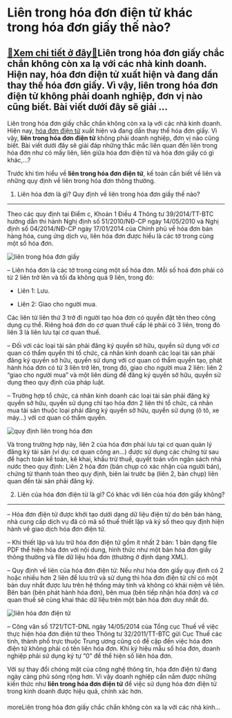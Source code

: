 Liên trong hóa đơn điện tử khác trong hóa đơn giấy thế nào?
===========================================================

[:gift:Xem chi tiết ở đây:gift:](https://hddtvn.com/lien-trong-hoa-don-dien-tu-khac-trong-hoa-don-giay-the-nao/)Liên trong hóa đơn giấy chắc chắn không còn xa lạ với các nhà kinh doanh. Hiện nay, hóa đơn điện tử xuất hiện và đang dần thay thế hóa đơn giấy. Vì vậy, liên trong hóa đơn điện tử không phải doanh nghiệp, đơn vị nào cũng biết. Bài viết dưới đây sẽ giải …
--------------------------------------------------------------------------------------------------------------------------------------------------------------------------------------------------------------------------------------------------------------

Liên trong hóa đơn giấy chắc chắn không còn xa lạ với các nhà kinh doanh. Hiện nay, [hóa đơn điện tử](#) xuất hiện và đang dần thay thế hóa đơn giấy. Vì vậy, **liên trong hóa đơn điện tử** không phải doanh nghiệp, đơn vị nào cũng biết. Bài viết dưới đây sẽ giải đáp những thắc mắc liên quan đến liên trong hóa đơn như có mấy liên, liên giữa hóa đơn điện tử và hóa đơn giấy có gì khác,…?


Trước khi tìm hiểu về **liên trong hóa đơn điện tử**, kế toán cần biết về liên và những quy định về liên trong hóa đơn thông thường.


1. Liên hóa đơn là gì? Quy định về liên trong hóa đơn giấy thế nào?
-------------------------------------------------------------------


Theo các quy định tại Điểm c, Khoản 1 Điều 4 Thông tư 39/2014/TT-BTC hướng dẫn thi hành Nghị định số 51/2010/NĐ-CP ngày 14/05/2010 và Nghị định số 04/2014/NĐ-CP ngày 17/01/2014 của Chính phủ về hóa đơn bán hàng hóa, cung ứng dịch vụ, liên hóa đơn được hiểu là các tờ trong cùng một số hóa đơn.


![liên trong hóa đơn giấy](https://hddtvn.com/wp-content/uploads/2021/01/liên-hóa-đơn.png)


– Liên hóa đơn là các tờ trong cùng một số hóa đơn. Mỗi số hoá đơn phải có từ 2 liên trở lên và tối đa không quá 9 liên, trong đó:


+ Liên 1: Lưu.


+ Liên 2: Giao cho người mua.


Các liên từ liên thứ 3 trở đi người tạo hóa đơn có quyền đặt tên theo công dụng cụ thể. Riêng hoá đơn do cơ quan thuế cấp lẻ phải có 3 liên, trong đó liên 3 là liên lưu tại cơ quan thuế.


– Đối với các loại tài sản phải đăng ký quyền sở hữu, quyền sử dụng với cơ quan có thẩm quyền thì tổ chức, cá nhân kinh doanh các loại tài sản phải đăng ký quyền sở hữu, quyền sử dụng với cơ quan có thẩm quyền tạo, phát hành hóa đơn có từ 3 liên trở lên, trong đó, giao cho người mua 2 liên: liên 2 “giao cho người mua” và một liên dùng để đăng ký quyền sở hữu, quyền sử dụng theo quy định của pháp luật.


– Trường hợp tổ chức, cá nhân kinh doanh các loại tài sản phải đăng ký quyền sở hữu, quyền sử dụng chỉ tạo hóa đơn 2 liên thì tổ chức, cá nhân mua tài sản thuộc loại phải đăng ký quyền sở hữu, quyền sử dụng (ô tô, xe máy…) với cơ quan có thẩm quyền.


![quy định liên trong hóa đơn](https://hddtvn.com/wp-content/uploads/2021/01/liên-hóa-đơn-1.png)


Và trong trường hợp này, liên 2 của hóa đơn phải lưu tại cơ quan quản lý đăng ký tài sản (ví dụ: cơ quan công an…) được sử dụng các chứng từ sau để hạch toán kế toán, kê khai, khấu trừ thuế, quyết toán vốn ngân sách nhà nước theo quy định: Liên 2 hóa đơn (bản chụp có xác nhận của người bán), chứng từ thanh toán theo quy định, biên lai trước bạ (liên 2, bản chụp) liên quan đến tài sản phải đăng ký.


2. Liên của hóa đơn điện tử là gì? Có khác với liên của hóa đơn giấy không?
---------------------------------------------------------------------------


– Hóa đơn điện tử được khởi tạo dưới dạng dữ liệu điện tử do bên bán hàng, nhà cung cấp dịch vụ đã có mã số thuế thiết lập và ký số theo quy định hiện hành về giao dịch hóa đơn điện tử.


– Khi thiết lập và lưu trữ hóa đơn điện tử gồm ít nhất 2 bản: 1 bản dạng file PDF thể hiện hóa đơn với nội dung, hình thức như một bản hóa đơn giấy thông thường và file dữ liệu hóa đơn (thường ở định dạng XML).


– Quy định về liên của hóa đơn điện tử: Nếu như hóa đơn giấy quy định có 2 hoặc nhiều hơn 2 liên để lưu trữ và sử dụng thì hóa đơn điện tử chỉ có một bản duy nhất được lưu trên hệ thống máy tính và không có khái niệm về liên. Bên bán (bên phát hành hóa đơn), bên mua (bên tiếp nhận hóa đơn) và cơ quan thuế sẽ cùng khai thác dữ liệu trên một bản hóa đơn duy nhất đó.


![liên hóa đơn điện tử](https://hddtvn.com/wp-content/uploads/2021/01/liên-hóa-đơn-điện-tử.png)


– Công văn số 1721/TCT-DNL ngày 14/05/2014 của Tổng cục Thuế về việc thực hiện hóa đơn điện tử theo Thông tư 32/2011/TT-BTC gửi Cục Thuế các tỉnh, thành phố trực thuộc Trung ương cũng có đề cập đến việc hóa đơn điện tử không phải có tên liên hóa đơn. Khi ký hiệu mẫu số hóa đơn, doanh nghiệp phải sử dụng ký tự “0” để thể hiện số liên hóa đơn.


Với sự thay đổi chóng mặt của công nghệ thông tin, hóa đơn điện tử đang ngày càng phủ sóng rộng hơn. Vì vậy doanh nghiệp cần nắm được những kiến thức như **liên trong hóa đơn điện tử** để việc sử dụng hóa đơn điện tử trong kinh doanh được hiệu quả, chính xác hơn.


#### 


moreLiên trong hóa đơn giấy chắc chắn không còn xa lạ với các nhà kinh…

